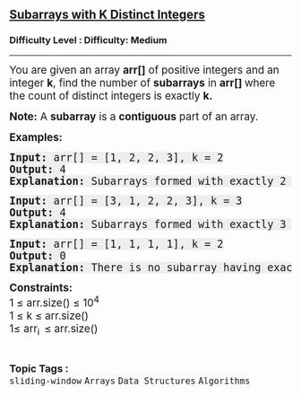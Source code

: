 <h2><a href="https://www.geeksforgeeks.org/problems/subarrays-with-k-different-integers/0">Subarrays with K Distinct Integers</a></h2><h3>Difficulty Level : Difficulty: Medium</h3><hr><div class="problems_problem_content__Xm_eO"><p><span style="font-size: 14pt;">You are given an array <strong>arr[]</strong> of positive integers and an integer <strong>k</strong>, find the number of <strong>subarrays</strong> in <strong>arr[] </strong>where the count of distinct integers is exactly <strong>k.</strong></span></p>
<p><span style="font-size: 14pt;"><strong>Note:</strong> A <strong>subarray</strong> is a <strong>contiguous</strong> part of an array.</span></p>
<p><span style="font-size: 14pt;"><strong>Examples:</strong></span></p>
<pre><span style="font-size: 14pt;"><strong style="background-color: #eeeeee;">Input: </strong><span style="background-color: #eeeeee;">arr[] = [1, 2, 2, 3], k = 2</span><br style="background-color: #eeeeee;"><strong style="background-color: #eeeeee;">Output:</strong><span style="background-color: #eeeeee;"> 4</span><br style="background-color: #eeeeee;"><strong style="background-color: #eeeeee;">Explanation:</strong><span style="background-color: #eeeeee;"> Subarrays formed with exactly 2 different integers are: arr[0..1], arr[0..2], arr[1..3] and arr[2..3].</span></span></pre>
<pre><span style="font-size: 14pt;"><strong style="background-color: #eeeeee;">Input: </strong><span style="background-color: #eeeeee;">arr[] = [3, 1, 2, 2, 3], k = 3</span></span><br style="font-size: 18px; background-color: #eeeeee;"><span style="font-size: 14pt;"><strong style="background-color: #eeeeee;">Output: </strong><span style="background-color: #eeeeee;">4<br><strong>Explanation:</strong> Subarrays formed with exactly 3 distinct integers are: arr[0..2], arr[0..3], arr[0..4], arr[1..4].</span></span></pre>
<pre><span style="font-size: 14pt;"><strong style="background-color: #eeeeee;">Input: </strong><span style="background-color: #eeeeee;">arr[] = [1, 1, 1, 1], k = 2</span></span><br style="font-size: 18px; background-color: #eeeeee;"><span style="font-size: 14pt;"><strong style="background-color: #eeeeee;">Output: </strong><span style="background-color: #eeeeee;">0<br><strong>Explanation:</strong> There is no subarray having exactly 2 distinct integers.</span></span></pre>
<p><span style="font-size: 14pt;"><strong>Constraints:</strong><br>1 ≤ arr.size() ≤ 10<sup>4</sup><br>1 ≤ k ≤ arr.size()<br>1≤ arr<sub>i&nbsp; </sub>≤ arr.size()</span></p></div><br><p><span style=font-size:18px><strong>Topic Tags : </strong><br><code>sliding-window</code>&nbsp;<code>Arrays</code>&nbsp;<code>Data Structures</code>&nbsp;<code>Algorithms</code>&nbsp;